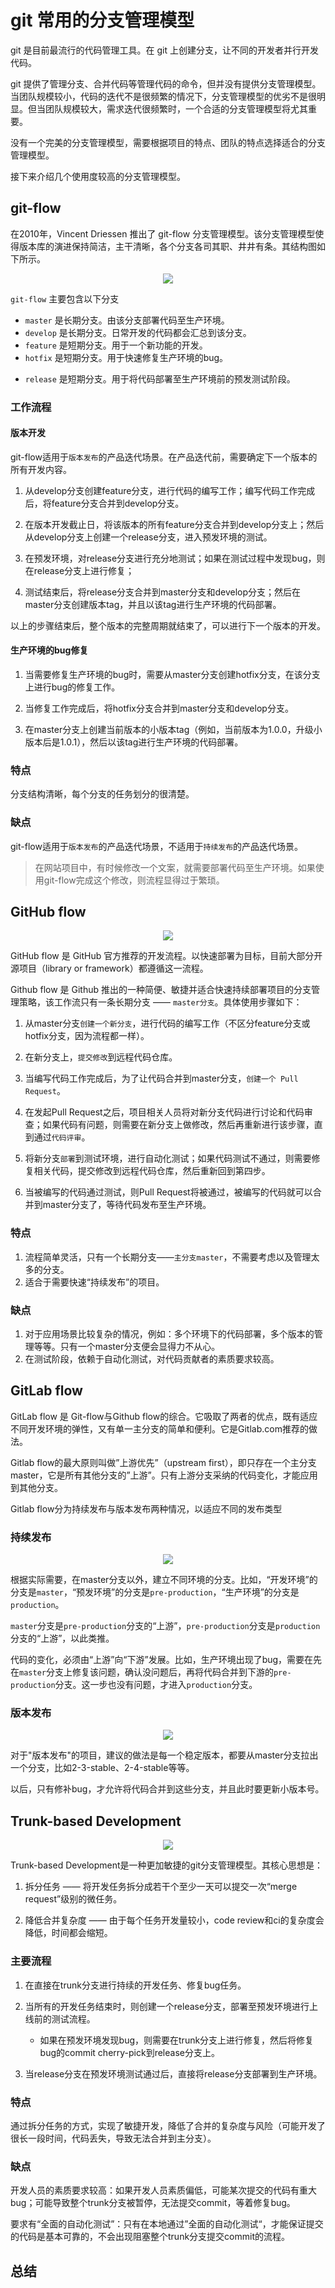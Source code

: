 <!-- 因为对于gitlab flow和trunk base development 没有实际的体验。这里写的说明全从网上摘取的。
所以这个文章，暂时先搁置一下。等待有经验了，再继续完成。 -->

# git 常用的分支管理模型

git 是目前最流行的代码管理工具。在 git 上创建分支，让不同的开发者并行开发代码。

git 提供了管理分支、合并代码等管理代码的命令，但并没有提供分支管理模型。当团队规模较小，代码的迭代不是很频繁的情况下，分支管理模型的优劣不是很明显。但当团队规模较大，需求迭代很频繁时，一个合适的分支管理模型将尤其重要。

没有一个完美的分支管理模型，需要根据项目的特点、团队的特点选择适合的分支管理模型。

接下来介绍几个使用度较高的分支管理模型。

## git-flow

在2010年，Vincent Driessen 推出了 git-flow 分支管理模型。该分支管理模型使得版本库的演进保持简洁，主干清晰，各个分支各司其职、井井有条。其结构图如下所示。

<p align="center"><img style="background-color: #fff;" src="./2.awebp"></p>

`git-flow` 主要包含以下分支

<!-- - `master` 是长期分支。由该分支部署代码至生产环境。使用tag版本号管理生产环境的历史版本。 -->
- `master` 是长期分支。由该分支部署代码至生产环境。
- `develop` 是长期分支。日常开发的代码都会汇总到该分支。
- `feature` 是短期分支。用于一个新功能的开发。
- `hotfix` 是短期分支。用于快速修复生产环境的bug。
<!-- - `hotfix` 是短期分支。当生产环境出现bug时，从master分支创建一个hotfix分支，进行bug修复。 -->
- `release` 是短期分支。用于将代码部署至生产环境前的预发测试阶段。
<!-- - `release` 是短期分支。用于发布正式版本之前（即合并到 master 分支之前），需要对预发布的版本进行测试。 -->

### 工作流程

#### 版本开发

git-flow适用于`版本发布`的产品迭代场景。在产品迭代前，需要确定下一个版本的所有开发内容。

1. 从develop分支创建feature分支，进行代码的编写工作；编写代码工作完成后，将feature分支合并到develop分支。

2. 在版本开发截止日，将该版本的所有feature分支合并到develop分支上；然后从develop分支上创建一个release分支，进入预发环境的测试。

3. 在预发环境，对release分支进行充分地测试；如果在测试过程中发现bug，则在release分支上进行修复；

4. 测试结束后，将release分支合并到master分支和develop分支；然后在master分支创建版本tag，并且以该tag进行生产环境的代码部署。

以上的步骤结束后，整个版本的完整周期就结束了，可以进行下一个版本的开发。

#### 生产环境的bug修复

1. 当需要修复生产环境的bug时，需要从master分支创建hotfix分支，在该分支上进行bug的修复工作。

2. 当修复工作完成后，将hotfix分支合并到master分支和develop分支。

3. 在master分支上创建当前版本的小版本tag（例如，当前版本为1.0.0，升级小版本后是1.0.1），然后以该tag进行生产环境的代码部署。

### 特点

分支结构清晰，每个分支的任务划分的很清楚。

### 缺点

git-flow适用于`版本发布`的产品迭代场景，不适用于`持续发布`的产品迭代场景。

> 在网站项目中，有时候修改一个文案，就需要部署代码至生产环境。如果使用git-flow完成这个修改，则流程显得过于繁琐。

## GitHub flow

<p align="center"><img style="background-color: #fff;" src="./1.awebp"></p>

GitHub flow 是 GitHub 官方推荐的开发流程。以快速部署为目标，目前大部分开源项目（library or framework）都遵循这一流程。

Github flow 是 Github 推出的一种简便、敏捷并适合快速持续部署项目的分支管理策略，该工作流只有一条长期分支 —— `master分支`。具体使用步骤如下：

1. 从master分支`创建一个新分支`，进行代码的编写工作（不区分feature分支或hotfix分支，因为流程都一样）。

2. 在新分支上，`提交修改`到远程代码仓库。

3. 当编写代码工作完成后，为了让代码合并到master分支，`创建一个 Pull Request`。

4. 在发起Pull Request之后，项目相关人员将对新分支代码进行讨论和代码审查；如果代码有问题，则需要在新分支上做修改，然后再重新进行该步骤，直到通过`代码评审`。

5. 将新分支`部署`到测试环境，进行自动化测试；如果代码测试不通过，则需要修复相关代码，提交修改到远程代码仓库，然后重新回到第四步。

6. 当被编写的代码通过测试，则Pull Request将被通过，被编写的代码就可以合并到master分支了，等待代码发布至生产环境。

### 特点

1. 流程简单灵活，只有一个长期分支——`主分支master`，不需要考虑以及管理太多的分支。
2. 适合于需要快速“持续发布”的项目。

### 缺点

1. 对于应用场景比较复杂的情况，例如：多个环境下的代码部署，多个版本的管理等等。只有一个master分支便会显得力不从心。
2. 在测试阶段，依赖于自动化测试，对代码贡献者的素质要求较高。

## GitLab flow

GitLab flow 是 Git-flow与Github flow的综合。它吸取了两者的优点，既有适应不同开发环境的弹性，又有单一主分支的简单和便利。它是Gitlab.com推荐的做法。

Gitlab flow的最大原则叫做”上游优先”（upstream first），即只存在一个主分支master，它是所有其他分支的”上游”。只有上游分支采纳的代码变化，才能应用到其他分支。

Gitlab flow分为持续发布与版本发布两种情况，以适应不同的发布类型

### 持续发布

<p align="center"><img style="background-color: #fff;" src="./3.awebp"></p>

根据实际需要，在master分支以外，建立不同环境的分支。比如，“开发环境”的分支是`master`，“预发环境”的分支是`pre-production`，“生产环境”的分支是`production`。

`master`分支是`pre-production`分支的“上游”，`pre-production`分支是`production`分支的“上游”，以此类推。

代码的变化，必须由“上游”向“下游”发展。比如，生产环境出现了bug，需要在先在`master`分支上修复该问题，确认没问题后，再将代码合并到下游的`pre-production`分支。这一步也没有问题，才进入`production`分支。

### 版本发布

<p align="center"><img style="background-color: #fff;" src="./4.awebp"></p>

对于"版本发布"的项目，建议的做法是每一个稳定版本，都要从master分支拉出一个分支，比如2-3-stable、2-4-stable等等。

以后，只有修补bug，才允许将代码合并到这些分支，并且此时要更新小版本号。

## Trunk-based Development

<p align="center"><img style="background-color: #fff;" src="./5.awebp"></p>

Trunk-based Development是一种更加敏捷的git分支管理模型。其核心思想是：

1. 拆分任务 —— 将开发任务拆分成若干个至少一天可以提交一次“merge request”级别的微任务。

2. 降低合并复杂度 —— 由于每个任务开发量较小，code review和ci的复杂度会降低，时间都会缩短。

### 主要流程

1. 在直接在trunk分支进行持续的开发任务、修复bug任务。

2. 当所有的开发任务结束时，则创建一个release分支，部署至预发环境进行上线前的测试流程。
    - 如果在预发环境发现bug，则需要在trunk分支上进行修复，然后将修复bug的commit cherry-pick到release分支上。

3. 当release分支在预发环境测试通过后，直接将release分支部署到生产环境。

### 特点

通过拆分任务的方式，实现了敏捷开发，降低了合并的复杂度与风险（可能开发了很长一段时间，代码丢失，导致无法合并到主分支）。

### 缺点

开发人员的素质要求较高：如果开发人员素质偏低，可能某次提交的代码有重大bug；可能导致整个trunk分支被暂停，无法提交commit，等着修复bug。

要求有“全面的自动化测试”：只有在本地通过”全面的自动化测试“，才能保证提交的代码是基本可靠的，不会出现阻塞整个trunk分支提交commit的流程。

## 总结

